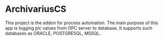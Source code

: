 # ArchivariusCS
This project is the addon for process automation. The main purpose of this app is logging plc values from OPC server to database. It supports such databases as ORACLE, POSTGRESQL, MSSQL.
